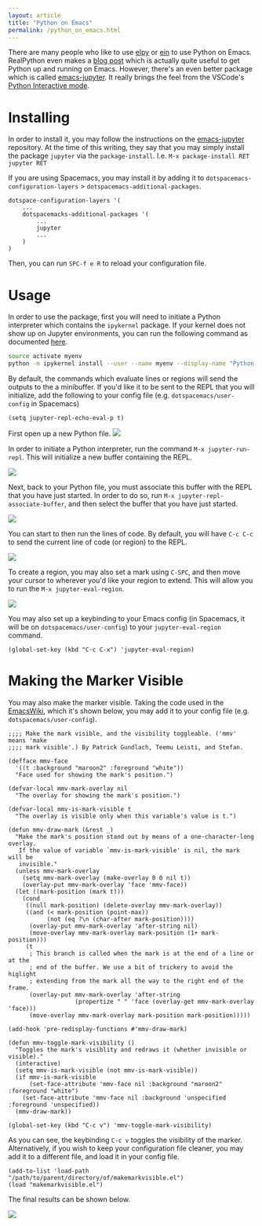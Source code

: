 ```yaml
---
layout: article
title: "Python on Emacs"
permalink: /python_on_emacs.html
---
```


There are many people who like to use [elpy](https://github.com/jorgenschaefer/elpy) or [ein](https://github.com/millejoh/emacs-ipython-notebook) to use Python on Emacs. RealPython even makes a [blog post](https://realpython.com/emacs-the-best-python-editor/) which is actually quite useful to get Python up and running on Emacs. However, there's an even better package which is called [emacs-jupyter](https://github.com/nnicandro/emacs-jupyter). It really brings the feel from the VSCode's [Python Interactive mode](https://code.visualstudio.com/docs/python/jupyter-support-py#_python-interactive-window).

# Installing 
In order to install it, you may follow the instructions on the [emacs-jupyter](https://github.com/nnicandro/emacs-jupyter) repository. At the time of this writing, they say that you may simply install the package `jupyter` via the `package-install`. I.e. `M-x package-install RET jupyter RET`

If you are using Spacemacs, you may install it by adding it to `dotspacemacs-configuration-layers` > `dotspacemacs-additional-packages`. 

```elisp 
dotspace-configuration-layers '(
    ...
    dotspacemacks-additional-packages '(
        ...
        jupyter
        ...
    )
)
```

Then, you can run `SPC-f e R` to reload your configuration file. 


# Usage

In order to use the package, first you will need to initiate a Python interpreter which contains the `ipykernel` package. If your kernel does not show up on Jupyter environments, you can run the following command as documented [here](https://ipython.readthedocs.io/en/stable/install/kernel_install.html#kernels-for-different-environments). 

```bash
source activate myenv
python -m ipykernel install --user --name myenv --display-name "Python 3 (myenv)"
```

By default, the commands which evaluate lines or regions will send the outputs to the a minibuffer. If you'd like it to be sent to the REPL that you will initialize, add the following to your config file (e.g. `dotspacemacs/user-config` in Spacemacs)

```elisp
(setq jupyter-repl-echo-eval-p t)
```

First open up a new Python file. 
![](../assets/images/python_on_emacs/step1.png)

In order to initiate a Python interpreter, run the command `M-x jupyter-run-repl`. This will initialize a new buffer containing the REPL. 

![](../assets/images/python_on_emacs/step2.png)

Next, back to your Python file, you must associate this buffer with the REPL that you have just started. In order to do so, run `M-x jupyter-repl-associate-buffer`, and then select the buffer that you have just started. 

![](../assets/images/python_on_emacs/step3.png)

You can start to then run the lines of code. By default, you will have `C-c C-c` to send the current line of code (or region) to the REPL. 

![](../assets/images/python_on_emacs/step5.png)

To create a region, you may also set a mark using `C-SPC`, and then move your cursor to wherever you'd like your region to extend. This will allow you to run the `M-x jupyter-eval-region`.

![](../assets/images/python_on_emacs/step6.png)

You may also set up a keybinding to your Emacs config (in Spacemacs, it will be on `dotspacemacs/user-config`) to your `jupyter-eval-region` command. 

```elisp
(global-set-key (kbd "C-c C-x") 'jupyter-eval-region)
```

# Making the Marker Visible

You may also make the marker visible. Taking the code used in the [EmacsWiki](https://www.emacswiki.org/emacs/MakingMarkVisible), which it's shown below, you may add it to your config file (e.g. `dotspacemacs/user-config`). 

```elisp
;;;; Make the mark visible, and the visibility toggleable. ('mmv' means 'make
;;;; mark visible'.) By Patrick Gundlach, Teemu Leisti, and Stefan.

(defface mmv-face
  '((t :background "maroon2" :foreground "white"))
  "Face used for showing the mark's position.")

(defvar-local mmv-mark-overlay nil
  "The overlay for showing the mark's position.")

(defvar-local mmv-is-mark-visible t
  "The overlay is visible only when this variable's value is t.")

(defun mmv-draw-mark (&rest _)
  "Make the mark's position stand out by means of a one-character-long overlay.
   If the value of variable `mmv-is-mark-visible' is nil, the mark will be
   invisible."
  (unless mmv-mark-overlay
    (setq mmv-mark-overlay (make-overlay 0 0 nil t))
    (overlay-put mmv-mark-overlay 'face 'mmv-face))
  (let ((mark-position (mark t)))
    (cond
     ((null mark-position) (delete-overlay mmv-mark-overlay))
     ((and (< mark-position (point-max))
           (not (eq ?\n (char-after mark-position))))
      (overlay-put mmv-mark-overlay 'after-string nil)
      (move-overlay mmv-mark-overlay mark-position (1+ mark-position)))
     (t
      ; This branch is called when the mark is at the end of a line or at the
      ; end of the buffer. We use a bit of trickery to avoid the higlight
      ; extending from the mark all the way to the right end of the frame.
      (overlay-put mmv-mark-overlay 'after-string
                   (propertize " " 'face (overlay-get mmv-mark-overlay 'face)))
      (move-overlay mmv-mark-overlay mark-position mark-position)))))

(add-hook 'pre-redisplay-functions #'mmv-draw-mark)

(defun mmv-toggle-mark-visibility ()
  "Toggles the mark's visiblity and redraws it (whether invisible or visible)."
  (interactive)
  (setq mmv-is-mark-visible (not mmv-is-mark-visible))
  (if mmv-is-mark-visible
      (set-face-attribute 'mmv-face nil :background "maroon2" :foreground "white")
    (set-face-attribute 'mmv-face nil :background 'unspecified :foreground 'unspecified))
  (mmv-draw-mark))

(global-set-key (kbd "C-c v") 'mmv-toggle-mark-visibility)
```

As you can see, the keybinding `C-c v` toggles the visibility of the marker. Alternatively, if you wish to keep your configuration file cleaner, you may add it to a different file, and load it in your config file. 

```elisp
(add-to-list 'load-path "/path/to/parent/directory/of/makemarkvisible.el")
(load "makemarkvisible.el")
```

The final results can be shown below. 

![](../assets/images/python_on_emacs/step7.png)

